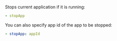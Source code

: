 Stops current application if it is running:
```yaml
- stopApp
```
You can also specify app id of the app to be stopped:
```yaml
- stopApp: appId
```